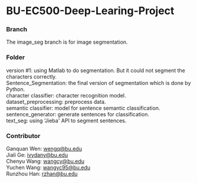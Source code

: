 # BU-EC500-Deep-Learing-Project

### Branch
The image_seg branch is for image segmentation.<br/>
### Folder
version #1: using Matlab to do segmentation. But it could not segment the characters correctly. <br/>
Sentence_Segmentation: the final version of segmentation which is done by Python. <br/>
character classifier: character recognition model. <br/>
dataset_preprocessing: preprocess data. <br/>
semantic classifier: model for sentence semantic classification. <br/>
sentence_generator: generate sentences for classification. <br/>
text_seg: using 'Jieba' API to segment sentences.
### Contributor
Ganquan Wen: wengq@bu.edu <br/>
Jiali Ge: ivydany@bu.edu <br/>
Chenyu Wang: wangcy@bu.edu <br/>
Yuchen Wang: wangyc95@bu.edu <br/>
Runzhou Han: rzhan@bu.edu
